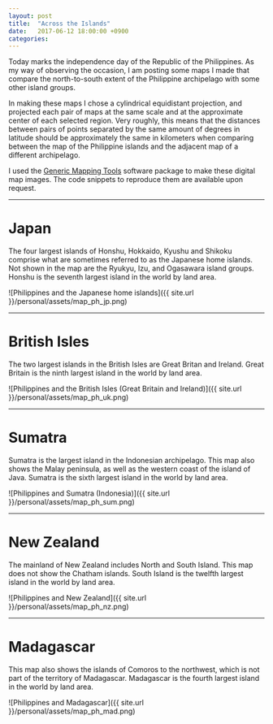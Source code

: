 ```yaml
---
layout: post
title:  "Across the Islands"
date:   2017-06-12 18:00:00 +0900
categories:
---
```


Today marks the independence day of the Republic of the Philippines. As my way of observing the occasion, I am posting some maps I made that compare the north-to-south extent of the Philippine archipelago with some other island groups.

In making these maps I chose a cylindrical equidistant projection, and projected each pair of maps at the same scale and at the approximate center of each selected region. Very roughly, this means that the distances between pairs of points separated by the same amount of degrees in latitude should be approximately the same in kilometers when comparing between the map of the Philippine islands and the adjacent map of a different archipelago.

I used the [Generic Mapping Tools](http://gmt.soest.hawaii.edu) software package to make these digital map images. The code snippets to reproduce them are available upon request.

---

# Japan
The four largest islands of Honshu, Hokkaido, Kyushu and Shikoku comprise what are sometimes referred to as the Japanese home islands. Not shown in the map are the Ryukyu, Izu, and Ogasawara island groups. Honshu is the seventh largest island in the world by land area.

![Philippines and the Japanese home islands]({{ site.url }}/personal/assets/map_ph_jp.png)

---

# British Isles
The two largest islands in the British Isles are Great Britan and Ireland. Great Britain is the ninth largest island in the world by land area.

![Philippines and the British Isles (Great Britain and Ireland)]({{ site.url }}/personal/assets/map_ph_uk.png)

---

# Sumatra
Sumatra is the largest island in the Indonesian archipelago. This map also shows the Malay peninsula, as well as the western coast of the island of Java. Sumatra is the sixth largest island in the world by land area.

![Philippines and Sumatra (Indonesia)]({{ site.url }}/personal/assets/map_ph_sum.png)

---

# New Zealand
The mainland of New Zealand includes North and South Island. This map does not show the Chatham islands. South Island is the twelfth largest island in the world by land area.

![Philippines and New Zealand]({{ site.url }}/personal/assets/map_ph_nz.png)

---

# Madagascar
This map also shows the islands of Comoros to the northwest, which is not part of the territory of Madagascar. Madagascar is the fourth largest island in the world by land area.

![Philippines and Madagascar]({{ site.url }}/personal/assets/map_ph_mad.png)


